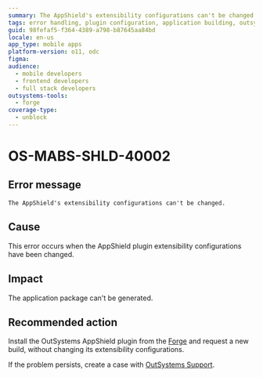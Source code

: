 ```yaml
---
summary: The AppShield's extensibility configurations can't be changed.
tags: error handling, plugin configuration, application building, outsystems forge, support
guid: 98fefaf5-f364-4389-a798-b87645aa84bd
locale: en-us
app_type: mobile apps
platform-version: o11, odc
figma:
audience:
  - mobile developers
  - frontend developers
  - full stack developers
outsystems-tools:
  - forge
coverage-type:
  - unblock
---
```


# OS-MABS-SHLD-40002

## Error message

`The AppShield's extensibility configurations can't be changed.`

## Cause

This error occurs when the AppShield plugin extensibility configurations have been changed.

## Impact

The application package can't be generated.

## Recommended action

Install the OutSystems AppShield plugin from the [Forge](https://www.outsystems.com/forge/component-overview/9379/outsystems-appshield) and request a new build, without changing its extensibility configurations.

If the problem persists, create a case with [OutSystems Support](https://www.outsystems.com/support/portal/open-support-case?ErrorCode=OS-MABS-SHLD-40002).
